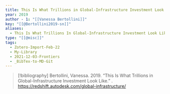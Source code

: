 ```yaml
---
title: This Is What Trillions in Global-Infrastructure Investment Look Like
year: 2019
author - 1: "[[Vanessa Bertollini]]"
key: "[[@Bertollini2019-sn]]"
aliases:
  - This Is What Trillions In Global-Infrastructure Investment Look Like
type: "[[@misc]]"
tags:
  - Zotero-Import-Feb-22
  - My-Library
  - 2021-12-03-Frontiers
  - _BibTex-to-MD-Git
---
```


> [!bibliography]
> Bertollini, Vanessa. 2019. “This Is What Trillions in Global-Infrastructure Investment Look Like.” . https://redshift.autodesk.com/global-infrastructure/